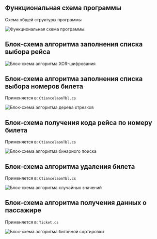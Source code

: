 ## Функциональная схема программы

Схема общей структуры программы

![Функциональная схема программы.](schemes/b1.png)

## Блок-схема алгоритма заполнения списка выбора рейса

![Блок-схема алгоритма XOR-шифрования](schemes/b2.png)

## Блок-схема алгоритма заполнения списка выбора номеров билета

Применяется в: `CtiancelaonTbl.cs`

![Блок-схема алгоритма дерева отрезков](schemes/b3.png)

## Блок-схема получения кода рейса по номеру билета

Применяется в: `CtiancelaonTbl.cs`

![Блок-схема алгоритма бинарного поиска](schemes/b4.png)

## Блок-схема алгоритма удаления билета

Применяется в: `CtiancelaonTbl.cs`

![Блок-схема алгоритма случайных значений](schemes/b5.png)

## Блок-схема алгоритма получения данных о пассажире

Применяется в: `Ticket.cs`

![Блок-схема алгоритма битонной сортировки](schemes/b6.png)
